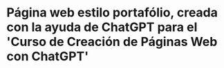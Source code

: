 # Página web estilo portafólio, creada con la ayuda de ChatGPT para el 'Curso de Creación de Páginas Web con ChatGPT'
